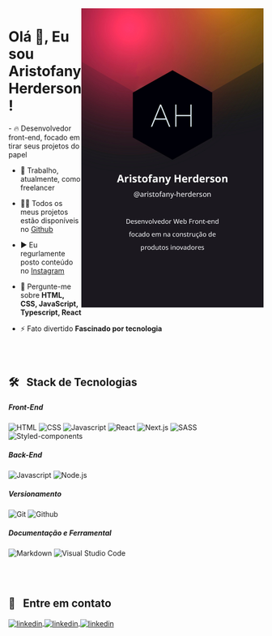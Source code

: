 <img align="right" height="590em" src="./githubcard.jpg"/>
<h1 align="left">Olá 👋, Eu sou Aristofany Herderson!</h1>
<p>
- 🔥 Desenvolvedor front-end, focado em tirar seus projetos do papel

- 🔭 Trabalho, atualmente, como freelancer

- 👨‍💻 Todos os meus projetos estão disponíveis no [Github](https://github.com/aristofanyherderson?tab=repositories)

- ▶️ Eu regurlamente posto conteúdo no [Instagram](https://instagram.com/programmeraristofanyherderson)

- 💬 Pergunte-me sobre **HTML, CSS, JavaScript, Typescript, React**

- ⚡ Fato divertido **Fascinado por tecnologia**

<br><br>

## 🛠️ &nbsp; Stack de Tecnologias

##### Front-End

![HTML](https://img.shields.io/badge/HTML-000000.svg?style=for-the-badge&labelColor=000&logo=html5&logoColor=fff&logoWidth=20)
![CSS](https://img.shields.io/badge/CSS-000000.svg?style=for-the-badge&labelColor=000&logo=css3&logoColor=fff&logoWidth=20)
![Javascript](https://img.shields.io/badge/JAVASCRIPT-000000.svg?style=for-the-badge&labelColor=000&logo=javascript&logoColor=fff&logoWidth=20)
![React](https://img.shields.io/badge/REACT-000000.svg?style=for-the-badge&labelColor=000&logo=react&logoColor=fff&logoWidth=20)
![Next.js](https://img.shields.io/badge/NEXT-000000.svg?style=for-the-badge&labelColor=000&logo=next.js&logoColor=fff&logoWidth=20)
![SASS](https://img.shields.io/badge/SASS-000000.svg?style=for-the-badge&labelColor=000&logo=sass&logoColor=fff&logoWidth=20)
![Styled-components](https://img.shields.io/badge/STYLED%20COMPONENTS-000000.svg?style=for-the-badge&labelColor=000&logo=styledcomponents&logoColor=fff&logoWidth=20)

##### Back-End

![Javascript](https://img.shields.io/badge/JAVASCRIPT-000000.svg?style=for-the-badge&labelColor=000&logo=javascript&logoColor=fff&logoWidth=20)
![Node.js](https://img.shields.io/badge/NODEJS-000000.svg?style=for-the-badge&labelColor=000&logo=node.js&logoColor=fff&logoWidth=20)

##### Versionamento

![Git](https://img.shields.io/badge/GIT-000000.svg?style=for-the-badge&labelColor=000&logo=git&logoColor=fff&logoWidth=20)
![Github](https://img.shields.io/badge/GITHUB-000000.svg?style=for-the-badge&labelColor=000&logo=github&logoColor=fff&logoWidth=20)

##### Documentação e Ferramental

![Markdown](https://img.shields.io/badge/MARKDOWN-000000.svg?style=for-the-badge&labelColor=000&logo=markdown&logoColor=fff&logoWidth=20)
![Visual Studio Code](https://img.shields.io/badge/VISUAL%20STUDIO%20CODE-000000.svg?style=for-the-badge&labelColor=000&logo=visual-studio-code&logoColor=fff&logoWidth=20)

<br><br>

## 🔗 &nbsp; Entre em contato


<p align="left">
  <a href="https://www.linkedin.com/in/aristofanyherderson/" target="_blank">
    <img align="center" src="https://img.shields.io/badge/LINKEDIN-000000.svg?style=for-the-badge&labelColor=0a66c2&logo=linkedin&logoColor=fff&logoWidth=20" alt="linkedin"/>
  </a>
  <a href="https://twitter.com/AristofanyHerd1" target="_blank">
    <img align="center" src="https://img.shields.io/badge/TWITTER-000000.svg?style=for-the-badge&labelColor=1d9bf0&logo=twitter&logoColor=fff&logoWidth=20" alt="linkedin"/>
  </a>
  <a href="https://www.instagram.com/aristofanyherderson/" target="_blank">
    <img align="center" src="https://img.shields.io/badge/INSTAGRAM-000000.svg?style=for-the-badge&labelColor=dd326f&logo=instagram&logoColor=fff&logoWidth=20" alt="linkedin"/>
  </a>
</p>
